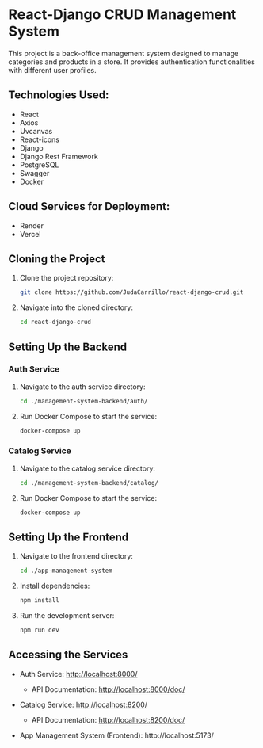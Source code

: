 # React-Django CRUD Management System

This project is a back-office management system designed to manage categories and products in a store. It provides authentication functionalities with different user profiles.

## Technologies Used:
- React
- Axios
- Uvcanvas
- React-icons
- Django
- Django Rest Framework
- PostgreSQL
- Swagger
- Docker

## Cloud Services for Deployment:
- Render
- Vercel

## Cloning the Project

1. Clone the project repository:

    ```bash
    git clone https://github.com/JudaCarrillo/react-django-crud.git
    ```

2. Navigate into the cloned directory:

    ```bash
    cd react-django-crud
    ```

## Setting Up the Backend

### Auth Service

1. Navigate to the auth service directory:

    ```bash
    cd ./management-system-backend/auth/
    ```

2. Run Docker Compose to start the service:

    ```bash
    docker-compose up
    ```

### Catalog Service

1. Navigate to the catalog service directory:

    ```bash
    cd ./management-system-backend/catalog/
    ```

2. Run Docker Compose to start the service:

    ```bash
    docker-compose up
    ```

## Setting Up the Frontend

1. Navigate to the frontend directory:

    ```bash
    cd ./app-management-system
    ```

2. Install dependencies:

    ```bash
    npm install
    ```

3. Run the development server:

    ```bash
    npm run dev
    ```

## Accessing the Services

- Auth Service: [http://localhost:8000/](http://localhost:8000/)
  - API Documentation: [http://localhost:8000/doc/](http://localhost:8000/doc/)

- Catalog Service: [http://localhost:8200/](http://localhost:8200/)
  - API Documentation: [http://localhost:8200/doc/](http://localhost:8200/doc/)
- App Management System (Frontend): http://localhost:5173/


